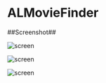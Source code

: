 ALMovieFinder
================


##Screenshot##

![screen](https://cdn.rawgit.com/cczallen/ALMovieFinder/6927f647/ALMovieFinder-Screenshot-20150307-1.png)

![screen](https://cdn.rawgit.com/cczallen/ALMovieFinder/6927f647/ALMovieFinder-Screenshot-20150307-2.png)


![screen](https://cdn.rawgit.com/cczallen/ALMovieFinder/6927f647/ALMovieFinder-Demo-201503071759.gif)

